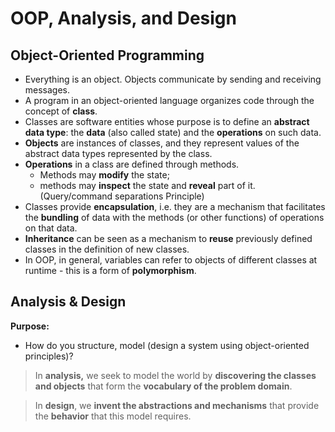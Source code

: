 # OOP, Analysis, and Design
## Object-Oriented Programming
- Everything is an object. Objects communicate by sending and receiving messages. 
- A program in an object-oriented language organizes code through the concept of **class**.
- Classes are software entities whose purpose is to define an **abstract data type**: the **data** (also called state) and the **operations** on such data. 
- **Objects** are instances of classes, and they represent values of the abstract data types represented by the class.
- **Operations** in a class are defined through methods.
	- Methods may **modify** the state;
	- methods may **inspect** the state and **reveal** part of it. (Query/command separations Principle)
- Classes provide **encapsulation**, i.e. they are a mechanism that facilitates the **bundling** of data with the methods (or other functions) of operations on that data. 
- **Inheritance** can be seen as a mechanism to **reuse** previously defined classes in the definition of new classes.
- In OOP, in general, variables can refer to objects of different classes at runtime - this is a form of **polymorphism**. 
## Analysis & Design
**Purpose:**
- How do you structure, model (design a system using object-oriented principles)?
>In **analysis,** we seek to model the world by **discovering the classes and objects** that form the **vocabulary of the problem domain**. 

>In **design**, we **invent the abstractions and mechanisms** that provide the **behavior** that this model requires.
